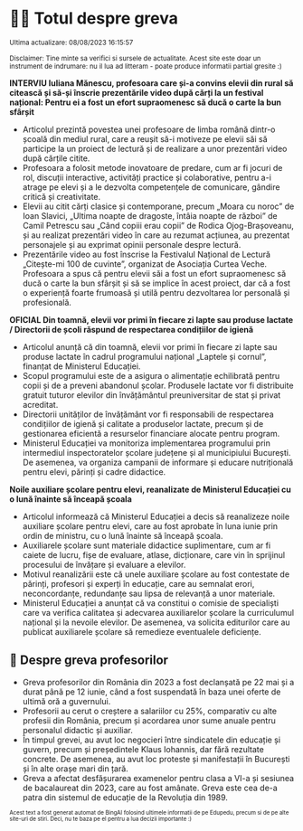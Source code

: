 # 👩‍🏫 Totul despre greva
<sub>Ultima actualizare: 08/08/2023 16:15:57</sub>

<sub>Disclaimer: Tine minte sa verifici si sursele de actualitate. Acest site este doar un instrument de indrumare: nu il lua ad litteram - poate produce informatii partial gresite :)</sub>

**INTERVIU Iuliana Mănescu, profesoara care și-a convins elevii din rural să citească și să-și înscrie prezentările video după cărți la un festival național: Pentru ei a fost un efort supraomenesc să ducă o carte la bun sfârșit**

- Articolul prezintă povestea unei profesoare de limba română dintr-o școală din mediul rural, care a reușit să-i motiveze pe elevii săi să participe la un proiect de lectură și de realizare a unor prezentări video după cărțile citite.
- Profesoara a folosit metode inovatoare de predare, cum ar fi jocuri de rol, discuții interactive, activități practice și colaborative, pentru a-i atrage pe elevi și a le dezvolta competențele de comunicare, gândire critică și creativitate.
- Elevii au citit cărți clasice și contemporane, precum „Moara cu noroc” de Ioan Slavici, „Ultima noapte de dragoste, întâia noapte de război” de Camil Petrescu sau „Când copiii erau copii” de Rodica Ojog-Brașoveanu, și au realizat prezentări video în care au rezumat acțiunea, au prezentat personajele și au exprimat opinii personale despre lectură.
- Prezentările video au fost înscrise la Festivalul Național de Lectură „Citește-mi 100 de cuvinte”, organizat de Asociația Curtea Veche. Profesoara a spus că pentru elevii săi a fost un efort supraomenesc să ducă o carte la bun sfârșit și să se implice în acest proiect, dar că a fost o experiență foarte frumoasă și utilă pentru dezvoltarea lor personală și profesională.

**OFICIAL Din toamnă, elevii vor primi în fiecare zi lapte sau produse lactate / Directorii de școli răspund de respectarea condițiilor de igienă**

- Articolul anunță că din toamnă, elevii vor primi în fiecare zi lapte sau produse lactate în cadrul programului național „Laptele și cornul”, finanțat de Ministerul Educației.
- Scopul programului este de a asigura o alimentație echilibrată pentru copii și de a preveni abandonul școlar. Produsele lactate vor fi distribuite gratuit tuturor elevilor din învățământul preuniversitar de stat și privat acreditat.
- Directorii unităților de învățământ vor fi responsabili de respectarea condițiilor de igienă și calitate a produselor lactate, precum și de gestionarea eficientă a resurselor financiare alocate pentru program.
- Ministerul Educației va monitoriza implementarea programului prin intermediul inspectoratelor școlare județene și al municipiului București. De asemenea, va organiza campanii de informare și educare nutrițională pentru elevi, părinți și cadre didactice.

**Noile auxiliare școlare pentru elevi, reanalizate de Ministerul Educației cu o lună înainte să înceapă școala**

- Articolul informează că Ministerul Educației a decis să reanalizeze noile auxiliare școlare pentru elevi, care au fost aprobate în luna iunie prin ordin de ministru, cu o lună înainte să înceapă școala.
- Auxiliarele școlare sunt materiale didactice suplimentare, cum ar fi caiete de lucru, fișe de evaluare, atlase, dicționare, care vin în sprijinul procesului de învățare și evaluare a elevilor.
- Motivul reanalizării este că unele auxiliare școlare au fost contestate de părinți, profesori și experți în educație, care au semnalat erori, neconcordanțe, redundanțe sau lipsa de relevanță a unor materiale.
- Ministerul Educației a anunțat că va constitui o comisie de specialiști care va verifica calitatea și adecvarea auxiliarelor școlare la curriculumul național și la nevoile elevilor. De asemenea, va solicita editurilor care au publicat auxiliarele școlare să remedieze eventualele deficiențe.

## 🏫 Despre greva profesorilor

- Greva profesorilor din România din 2023 a fost declanșată pe 22 mai și a durat până pe 12 iunie, când a fost suspendată în baza unei oferte de ultimă oră a guvernului.
- Profesorii au cerut o creștere a salariilor cu 25%, comparativ cu alte profesii din România, precum și acordarea unor sume anuale pentru personalul didactic și auxiliar.
- În timpul grevei, au avut loc negocieri între sindicatele din educație și guvern, precum și președintele Klaus Iohannis, dar fără rezultate concrete. De asemenea, au avut loc proteste și manifestații în București și în alte orașe mari din țară.
- Greva a afectat desfășurarea examenelor pentru clasa a VI-a și sesiunea de bacalaureat din 2023, care au fost amânate. Greva este cea de-a patra din sistemul de educație de la Revoluția din 1989.


<sub><sub>Acest text a fost generat automat de BingAI folosind ultimele informatii de pe Edupedu, precum si de pe alte site-uri de stiri. Deci, nu te baza pe el pentru a lua decizii importante :)</sub></sub>